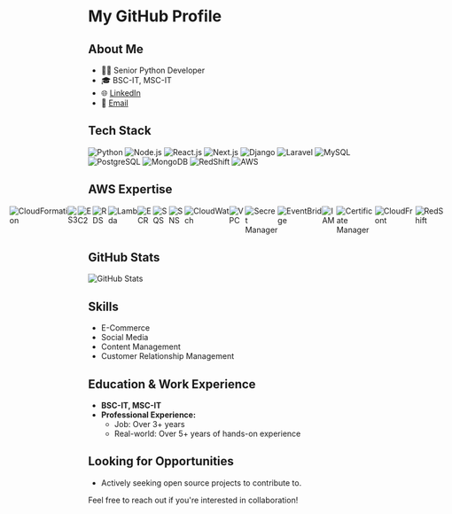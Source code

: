 # My GitHub Profile

## About Me
- 👨‍💻 Senior Python Developer
- 🎓 BSC-IT, MSC-IT
- 🌐 [LinkedIn](your_linkedin_profile_url)
- 📧 [Email](your_email@example.com)

## Tech Stack
![Python](https://img.shields.io/badge/Python-3776AB?style=for-the-badge&logo=python&logoColor=white)
![Node.js](https://img.shields.io/badge/Node.js-43853D?style=for-the-badge&logo=node.js&logoColor=white)
![React.js](https://img.shields.io/badge/React.js-61DAFB?style=for-the-badge&logo=react&logoColor=white)
![Next.js](https://img.shields.io/badge/Next.js-000000?style=for-the-badge&logo=next.js&logoColor=white)
![Django](https://img.shields.io/badge/Django-092E20?style=for-the-badge&logo=django&logoColor=white)
![Laravel](https://img.shields.io/badge/Laravel-FF2D20?style=for-the-badge&logo=laravel&logoColor=white)
![MySQL](https://img.shields.io/badge/MySQL-4479A1?style=for-the-badge&logo=mysql&logoColor=white)
![PostgreSQL](https://img.shields.io/badge/PostgreSQL-336791?style=for-the-badge&logo=postgresql&logoColor=white)
![MongoDB](https://img.shields.io/badge/MongoDB-47A248?style=for-the-badge&logo=mongodb&logoColor=white)
![RedShift](https://img.shields.io/badge/RedShift-FF0000?style=for-the-badge&logo=amazon&logoColor=white)
![AWS](https://img.shields.io/badge/AWS-232F3E?style=for-the-badge&logo=amazon-aws&logoColor=white)

## AWS Expertise
<div style="display: flex; justify-content: center;">
  <img src="https://img.shields.io/badge/CloudFormation-0052CC?style=for-the-badge&logo=amazon-aws&logoColor=white" alt="CloudFormation">
  <img src="https://img.shields.io/badge/S3-569A31?style=for-the-badge&logo=amazon-s3&logoColor=white" alt="S3">
  <img src="https://img.shields.io/badge/EC2-232F3E?style=for-the-badge&logo=amazon-ec2&logoColor=white" alt="EC2">
  <img src="https://img.shields.io/badge/RDS-232F3E?style=for-the-badge&logo=amazon-rds&logoColor=white" alt="RDS">
  <img src="https://img.shields.io/badge/Lambda-FF9900?style=for-the-badge&logo=amazon-lambda&logoColor=white" alt="Lambda">
  <img src="https://img.shields.io/badge/ECR-0093DD?style=for-the-badge&logo=amazon-ecr&logoColor=white" alt="ECR">
  <img src="https://img.shields.io/badge/SQS-FF9900?style=for-the-badge&logo=amazon-sqs&logoColor=white" alt="SQS">
  <img src="https://img.shields.io/badge/SNS-FF9900?style=for-the-badge&logo=amazon-sns&logoColor=white" alt="SNS">
  <img src="https://img.shields.io/badge/CloudWatch-232F3E?style=for-the-badge&logo=amazon-cloudwatch&logoColor=white" alt="CloudWatch">
  <img src="https://img.shields.io/badge/VPC-FF9900?style=for-the-badge&logo=amazon-vpc&logoColor=white" alt="VPC">
  <img src="https://img.shields.io/badge/SecretManager-569A31?style=for-the-badge&logo=amazon-secrets-manager&logoColor=white" alt="Secret Manager">
  <img src="https://img.shields.io/badge/EventBridge-FF9900?style=for-the-badge&logo=amazon-eventbridge&logoColor=white" alt="EventBridge">
  <img src="https://img.shields.io/badge/IAM-0052CC?style=for-the-badge&logo=amazon-iam&logoColor=white" alt="IAM">
  <img src="https://img.shields.io/badge/CertificateManager-0093DD?style=for-the-badge&logo=amazon-acm&logoColor=white" alt="Certificate Manager">
  <img src="https://img.shields.io/badge/CloudFront-569A31?style=for-the-badge&logo=amazon-cloudfront&logoColor=white" alt="CloudFront">
  <img src="https://img.shields.io/badge/RedShift-FF9900?style=for-the-badge&logo=amazon-redshift&logoColor=white" alt="RedShift">
</div>

## GitHub Stats
![GitHub Stats](https://github-readme-stats.vercel.app/api?username=TechWithVP&show_icons=true&count_private=true&theme=radical)

## Skills
- E-Commerce
- Social Media
- Content Management
- Customer Relationship Management
  
## Education & Work Experience
- **BSC-IT, MSC-IT**
- **Professional Experience:**
  - Job: Over 3+ years
  - Real-world: Over 5+ years of hands-on experience

## Looking for Opportunities
- Actively seeking open source projects to contribute to.

Feel free to reach out if you're interested in collaboration!
